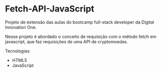 # Fetch-API-JavaScript
Projeto de extensão das aulas do bootcamp full-stack developer da Digital Innovation One.

Nesse projeto é abordado o conceito de requisição com o método fetch em javascript, 
que faz requisições de uma API de cryptomoedas.

Tecnologias:
- HTML5
- JavaScript
